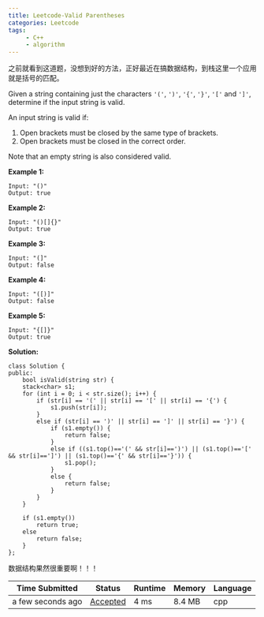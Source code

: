 ```yaml
---
title: Leetcode-Valid Parentheses
categories: Leetcode
tags:
     - C++
     - algorithm
---
```


之前就看到这道题，没想到好的方法，正好最近在搞数据结构，到栈这里一个应用就是括号的匹配。

Given a string containing just the characters `'('`, `')'`, `'{'`, `'}'`, `'['` and `']'`, determine if the input string is valid.

<!-- more -->

An input string is valid if:

1. Open brackets must be closed by the same type of brackets.
2. Open brackets must be closed in the correct order.

Note that an empty string is also considered valid.

**Example 1:**

```
Input: "()"
Output: true
```

**Example 2:**

```
Input: "()[]{}"
Output: true
```

**Example 3:**

```
Input: "(]"
Output: false
```

**Example 4:**

```
Input: "([)]"
Output: false
```

**Example 5:**

```
Input: "{[]}"
Output: true
```

**Solution:**

```
class Solution {
public:
    bool isValid(string str) {
    stack<char> s1;
    for (int i = 0; i < str.size(); i++) {
        if (str[i] == '(' || str[i] == '[' || str[i] == '{') {
            s1.push(str[i]);
        }
        else if (str[i] == ')' || str[i] == ']' || str[i] == '}') {
            if (s1.empty()) {
                return false;
            }
            else if ((s1.top()=='(' && str[i]==')') || (s1.top()=='[' && str[i]==']') || (s1.top()=='{' && str[i]=='}')) {
                s1.pop();
            }
            else {
                return false;
            } 
        }
    }

    if (s1.empty())
        return true;
    else
        return false;
    }
};
```

数据结构果然很重要啊！！！

| Time Submitted    | Status                                                       | Runtime | Memory | Language |
| ----------------- | ------------------------------------------------------------ | ------- | ------ | -------- |
| a few seconds ago | [Accepted](https://leetcode.com/submissions/detail/221560125/) | 4 ms    | 8.4 MB | cpp      |